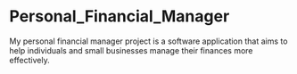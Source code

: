 # Personal_Financial_Manager
My personal financial manager project is a software application that aims to help individuals and small businesses manage their finances more effectively. 
